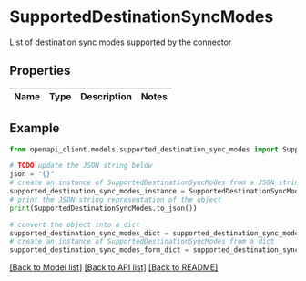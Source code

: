# SupportedDestinationSyncModes

List of destination sync modes supported by the connector

## Properties

Name | Type | Description | Notes
------------ | ------------- | ------------- | -------------

## Example

```python
from openapi_client.models.supported_destination_sync_modes import SupportedDestinationSyncModes

# TODO update the JSON string below
json = "{}"
# create an instance of SupportedDestinationSyncModes from a JSON string
supported_destination_sync_modes_instance = SupportedDestinationSyncModes.from_json(json)
# print the JSON string representation of the object
print(SupportedDestinationSyncModes.to_json())

# convert the object into a dict
supported_destination_sync_modes_dict = supported_destination_sync_modes_instance.to_dict()
# create an instance of SupportedDestinationSyncModes from a dict
supported_destination_sync_modes_form_dict = supported_destination_sync_modes.from_dict(supported_destination_sync_modes_dict)
```
[[Back to Model list]](../README.md#documentation-for-models) [[Back to API list]](../README.md#documentation-for-api-endpoints) [[Back to README]](../README.md)


